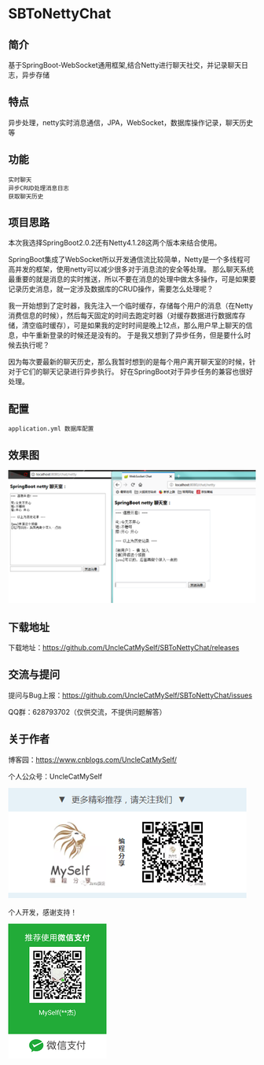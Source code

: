 # SBToNettyChat

## 简介
基于SpringBoot-WebSocket通用框架,结合Netty进行聊天社交，并记录聊天日志，异步存储

## 特点
异步处理，netty实时消息通信，JPA，WebSocket，数据库操作记录，聊天历史等

## 功能

    实时聊天
    异步CRUD处理消息日志
    获取聊天历史

## 项目思路

本次我选择SpringBoot2.0.2还有Netty4.1.28这两个版本来结合使用。

SpringBoot集成了WebSocket所以开发通信流比较简单，Netty是一个多线程可高并发的框架，使用netty可以减少很多对于消息流的安全等处理。
那么聊天系统最重要的就是消息的实时推送，所以不要在消息的处理中做太多操作，可是如果要记录历史消息，就一定涉及数据库的CRUD操作，需要怎么处理呢？

我一开始想到了定时器，我先注入一个临时缓存，存储每个用户的消息（在Netty消费信息的时候），然后每天固定的时间去跑定时器（对缓存数据进行数据库存储，清空临时缓存），可是如果我的定时时间是晚上12点，那么用户早上聊天的信息，中午重新登录的时候还是没有的。
于是我又想到了异步任务，但是要什么时候去执行呢？

因为每次要最新的聊天历史，那么我暂时想到的是每个用户离开聊天室的时候，针对于它们的聊天记录进行异步执行。
好在SpringBoot对于异步任务的兼容也很好处理。

## 配置

    application.yml 数据库配置

## 效果图

![Image text](https://raw.githubusercontent.com/UncleCatMySelf/img-myself/master/img/nettychat/%E5%BE%AE%E4%BF%A1%E5%9B%BE%E7%89%87_20180814155902.png)

## 下载地址

下载地址：https://github.com/UncleCatMySelf/SBToNettyChat/releases

## 交流与提问

提问与Bug上报：https://github.com/UncleCatMySelf/SBToNettyChat/issues

QQ群：628793702（仅供交流，不提供问题解答）

## 关于作者

博客园：https://www.cnblogs.com/UncleCatMySelf/

个人公众号：UncleCatMySelf

![Image text](https://raw.githubusercontent.com/UncleCatMySelf/img-myself/master/img/%E5%85%AC%E4%BC%97%E5%8F%B7.png)

个人开发，感谢支持！

![Image text](https://raw.githubusercontent.com/UncleCatMySelf/img-myself/master/img/%E4%BB%98%E6%AC%BE.png)
